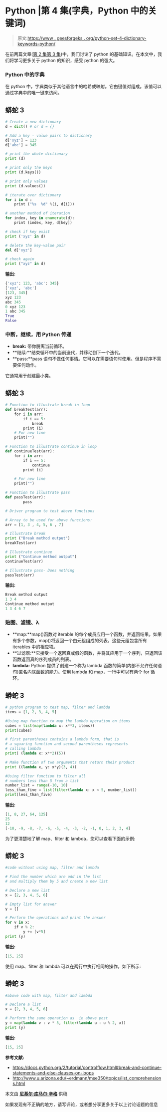 # Python |第 4 集(字典，Python 中的关键词)

> 原文:[https://www . geesforgeks . org/python-set-4-dictionary-keywords-python/](https://www.geeksforgeeks.org/python-set-4-dictionary-keywords-python/)

在前两篇文章([第 2 集](https://www.geeksforgeeks.org/python-set-2-variables-expressions-conditions-and-functions/)[第 3 集](https://www.geeksforgeeks.org/python-set-3-strings-lists-tuples-iterations/))中，我们讨论了 python 的基础知识。在本文中，我们将学习更多关于 python 的知识，感受 python 的强大。

### **Python 中的字典**

在 python 中，字典类似于其他语言中的哈希或映射。它由键值对组成。该值可以通过字典中的唯一键来访问。

## 蟒蛇 3

```py
# Create a new dictionary
d = dict() # or d = {}

# Add a key - value pairs to dictionary
d['xyz'] = 123
d['abc'] = 345

# print the whole dictionary
print (d)

# print only the keys
print (d.keys())

# print only values
print (d.values())

# iterate over dictionary
for i in d :
    print ("%s  %d" %(i, d[i]))

# another method of iteration
for index, key in enumerate(d):
    print (index, key, d[key])

# check if key exist
print ('xyz' in d)

# delete the key-value pair
del d['xyz']

# check again
print ("xyz" in d)
```

**输出:**

```py
{'xyz': 123, 'abc': 345}
['xyz', 'abc']
[123, 345]
xyz 123
abc 345
0 xyz 123
1 abc 345
True
False
```

### **中断，继续，用 Python 传递**

*   **break:** 带你脱离当前循环。
*   **继续:**结束循环中的当前迭代，并移动到下一个迭代。
*   **pass:**pass 语句不做任何事情。它可以在需要语句时使用。但是程序不需要任何动作。

它通常用于创建最小类。

## 蟒蛇 3

```py
# Function to illustrate break in loop
def breakTest(arr):
    for i in arr:
        if i == 5:
            break
        print (i)
    # For new line
    print("")

# Function to illustrate continue in loop
def continueTest(arr):
    for i in arr:
        if i == 5:
            continue
        print (i)

    # For new line
    print("")

# Function to illustrate pass
def passTest(arr):
        pass

# Driver program to test above functions

# Array to be used for above functions:
arr = [1, 3 , 4, 5, 6 , 7]

# Illustrate break
print ("Break method output")
breakTest(arr)

# Illustrate continue
print ("Continue method output")
continueTest(arr)

# Illustrate pass- Does nothing
passTest(arr)
```

**输出:**

```py
Break method output
1 3 4
Continue method output
1 3 4 6 7
```

### **贴图、滤镜、λ**

*   **map:**map()函数对 iterable 的每个成员应用一个函数，并返回结果。如果有多个参数，map()将返回一个由元组组成的列表，这些元组包含所有 iterables 中的相应项。
*   **过滤器:**它接受一个返回真或假的函数，并将其应用于一个序列，只返回该函数返回真的序列成员的列表。
*   **lambda:** Python 提供了创建一个称为 lambda 函数的简单(内部不允许任何语句)匿名内联函数的能力。使用 lambda 和 map，一行中可以有两个 for 循环。

## 蟒蛇 3

```py
# python program to test map, filter and lambda
items = [1, 2, 3, 4, 5]

#Using map function to map the lambda operation on items
cubes = list(map(lambda x: x**3, items))
print(cubes)

# first parentheses contains a lambda form, that is 
# a squaring function and second parentheses represents
# calling lambda
print( (lambda x: x**2)(5))

# Make function of two arguments that return their product
print ((lambda x, y: x*y)(3, 4))

#Using filter function to filter all
# numbers less than 5 from a list
number_list = range(-10, 10)
less_than_five = list(filter(lambda x: x < 5, number_list))
print(less_than_five)
```

**输出:**

```py
[1, 8, 27, 64, 125]
25
12
[-10, -9, -8, -7, -6, -5, -4, -3, -2, -1, 0, 1, 2, 3, 4]
```

为了更清楚地了解 map、filter 和 lambda，您可以查看下面的示例:

## 蟒蛇 3

```py
#code without using map, filter and lambda

# Find the number which are odd in the list
# and multiply them by 5 and create a new list

# Declare a new list
x = [2, 3, 4, 5, 6]

# Empty list for answer
y = []

# Perform the operations and print the answer
for v in x:
    if v % 2:
        y += [v*5]
print (y)
```

**输出:**

```py
[15, 25]
```

使用 map、filter 和 lambda 可以在两行中执行相同的操作，如下所示:

## 蟒蛇 3

```py
#above code with map, filter and lambda

# Declare a list
x = [2, 3, 4, 5, 6]

# Perform the same operation as  in above post
y = map(lambda v : v * 5, filter(lambda u : u % 2, x))
print (y)
```

**输出:**

```py
[15, 25]
```

**参考文献:**

*   https://docs.python.org/2/tutorial/controlflow.html#break-and-continue-statements-and-else-clauses-on-loops
*   http://www.u.arizona.edu/~erdmann/mse350/topics/list_comprehensions.html

本文由 [**尼基尔·库马尔·辛格**](https://www.facebook.com/nikhilkumar.singh.don) 供稿

如果发现有不正确的地方，请写评论，或者想分享更多关于以上讨论话题的信息